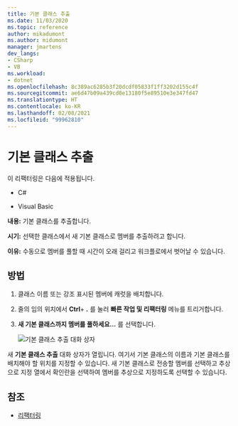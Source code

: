 ```yaml
---
title: 기본 클래스 추출
ms.date: 11/03/2020
ms.topic: reference
author: mikadumont
ms.author: midumont
manager: jmartens
dev_langs:
- CSharp
- VB
ms.workload:
- dotnet
ms.openlocfilehash: 8c389ac6285b3f20dcdf05833f1ff3202d155c4f
ms.sourcegitcommit: ae6d47b09a439cd0e13180f5e89510e3e347fd47
ms.translationtype: HT
ms.contentlocale: ko-KR
ms.lasthandoff: 02/08/2021
ms.locfileid: "99962810"
---
```

# <a name="extract-base-class"></a>기본 클래스 추출

이 리팩터링은 다음에 적용됩니다.

- C#

- Visual Basic

**내용:** 기본 클래스를 추출합니다.

**시기:** 선택한 클래스에서 새 기본 클래스로 멤버를 추출하려고 합니다.

**이유:** 수동으로 멤버를 풀할 때 시간이 오래 걸리고 워크플로에서 벗어날 수 있습니다. 

## <a name="how-to"></a>방법

1. 클래스 이름 또는 강조 표시된 멤버에 캐럿을 배치합니다.

2. 줄의 임의 위치에서 **Ctrl**+ **.** 를 눌러 **빠른 작업 및 리팩터링** 메뉴를 트리거합니다.

3. **새 기본 클래스까지 멤버를 풀하세요...** 를 선택합니다.

    ![기본 클래스 추출 대화 상자](media/extract-base-class.png)

새 **기본 클래스 추출** 대화 상자가 열립니다. 여기서 기본 클래스의 이름과 기본 클래스를 배치해야 할 위치를 지정할 수 있습니다. 새 기본 클래스로 전송할 멤버를 선택하고 추상으로 지정 열에서 확인란을 선택하여 멤버를 추상으로 지정하도록 선택할 수 있습니다.

## <a name="see-also"></a>참조

- [리팩터링](../refactoring-in-visual-studio.md)
